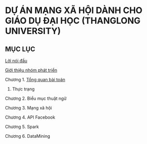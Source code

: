 # DỰ ÁN MẠNG XÃ HỘI DÀNH CHO GIÁO DỤ ĐẠI HỌC (THANGLONG UNIVERSITY)

## MỤC LỤC
[Lời nói đầu](https://github.com/thang-long-social-network/Documents/blob/master/loimodau.md)

[Giới thiệu nhóm phát triển](https://github.com/thang-long-social-network/Documents/blob/master/nhomphattrien.md)

Chương 1. [Tổng quan bài toán]()

1. Thực trạng

Chương 2. Biểu mục thuật ngữ

Chương 3. Mạng xã hội

Chương 4. API Facebook 

Chương 5. Spark

Chương 6. DataMining

	
